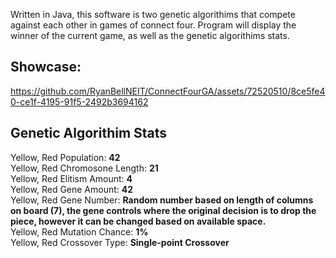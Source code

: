 Written in Java, this software is two genetic algorithims that compete against each other in games of connect four. Program will display the winner of the current game, as well as the genetic algorithims stats.

## Showcase:
https://github.com/RyanBellNEIT/ConnectFourGA/assets/72520510/8ce5fe40-ce1f-4195-91f5-2492b3694162

## Genetic Algorithim Stats
Yellow, Red Population: <b>42</b><br/>
Yellow, Red Chromosone Length: <b>21</b><br/>
Yellow, Red Elitism Amount: <b>4</b><br/>
Yellow, Red Gene Amount: <b>42</b><br/>
Yellow, Red Gene Number: <b>Random number based on length of columns on board (7), the gene controls where the original decision is to drop the piece, however it can be changed based on available space.</b><br/>
Yellow, Red Mutation Chance: <b>1%</b><br/>
Yellow, Red Crossover Type: <b>Single-point Crossover</b><br/>
